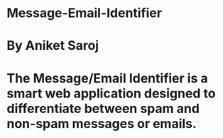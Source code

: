 # Message-Email-Identifier
# By Aniket Saroj
# The Message/Email Identifier is a smart web application designed to differentiate between spam and non-spam messages or emails.
